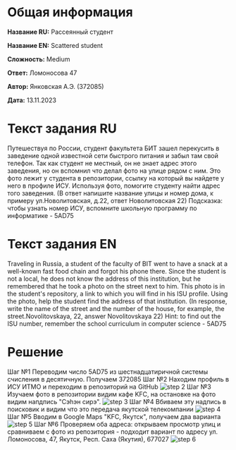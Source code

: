 # Общая информация

**Название RU:** Рассеянный студент

**Название EN:** Scattered student

**Сложность:** Medium

**Ответ:** Ломоносова 47

**Автор:** Янковская А.Э. (372085)

**Дата:** 13.11.2023

# Текст задания RU
Путешествуя по России, студент факультета БИТ зашел перекусить в заведение одной известной сети быстрого питания и забыл там свой телефон. Так как студент не местный, он не знает адрес этого заведения, но он вспомнил что делал фото на улице рядом с ним. Это фото лежит у студента в репозитории, ссылку на который вы найдете у него в профиле ИСУ. Используя фото, помогите студенту найти адрес того заведения. (В ответ напишите название улицы и номер дома, ĸ примеру ул.Новолитовская, д.22, ответ Новолитовская 22)
Подсказка: чтобы узнать номер ИСУ, вспомните школьную программу по информатике - 5AD75


# Текст задания EN
Traveling in Russia, a student of the faculty of BIT went to have a snack at a well-known fast food chain and forgot his phone there. Since the student is not a local, he does not know the address of this institution, but he remembered that he took a photo on the street next to him. This photo is in the student's repository, a link to which you will find in his ISU profile. Using the photo, help the student find the address of that institution. (In response, write the name of the street and the number of the house, for example, the street.Novolitovskaya, 22, answer Novolitovskaya 22)
Hint: to find out the ISU number, remember the school curriculum in computer science - 5AD75


# Решение
Шаг №1 Переводим число 5AD75 из шестнадцатиричной системы счисления в десятичную. Получаем 372085
Шаг №2 Находим профиль в ИСУ ИТМО и переходим в репозиторий на GitHub
![step 2](https://github.com/Tarakasya/Task_TDDVKP/assets/62428483/9030f0b0-35d2-4510-9a42-56d0bf77334d)
Шаг №3 Изучаем фото в репозитории видим кафе KFC, на остановке на фото видим напдпись "Сэhэн сирэ". 
![step 3](https://github.com/Tarakasya/Task_TDDVKP/assets/62428483/20a7f623-4baa-4850-ad10-fcf51db1b876)
Шаг №4 Вбиваем эту надпись в поисковик и видим что это передача якутской телекомпании
![step 4](https://github.com/Tarakasya/Task_TDDVKP/assets/62428483/5b2b0b83-2534-4bcf-b3ce-c6f5d2ad8947)
Шаг №5 Вводим в Google Maps "KFC, Якутск", получаем два варианта
![step 5](https://github.com/Tarakasya/Task_TDDVKP/assets/62428483/c7058943-2783-42cb-8919-dc765b625ab7)
Шаг №6 Проверяем оба адреса: открываем просмотр улиц и сравниваем с фото из репозитория - подходит вариант по адресу ул. Ломоносова, 47, Якутск, Респ. Саха (Якутия), 677027
![step 6](https://github.com/Tarakasya/Task_TDDVKP/assets/62428483/72c70ee8-aa83-421e-860b-7a2bfa3ce283)
